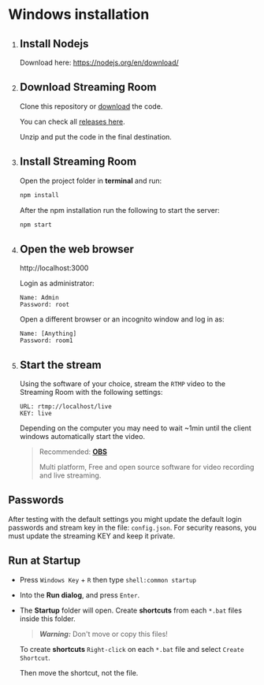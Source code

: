 # Windows installation

1. ## Install Nodejs

   Download here: https://nodejs.org/en/download/

2. ## Download Streaming Room

   Clone this repository or
   [download](https://github.com/tawfiqur/node-iptv/archive/master.zip)
   the code.

   You can check all
   [releases here](https://github.com/tawfiqur/node-iptv/releases/latest).

   Unzip and put the code in the final destination.

3. ## Install Streaming Room

   Open the project folder in **terminal** and run:

   ```sh
   npm install
   ```

   After the npm installation run the following to start the server:

   ```sh
   npm start
   ```

4. ## Open the web browser

   http://localhost:3000

   Login as administrator:

   ```
   Name: Admin
   Password: root
   ```

   Open a different browser or an incognito window and log in as:

   ```
   Name: [Anything]
   Password: room1
   ```

5. ## Start the stream

   Using the software of your choice, stream the `RTMP` video to the Streaming
   Room with the following settings:

   ```
   URL: rtmp://localhost/live
   KEY: live
   ```

   Depending on the computer you may need to wait ~1min until the client windows
   automatically start the video.

   > Recommended: **[OBS](https://obsproject.com/)**
   >
   > Multi platform, Free and open source software for video recording and live
   > streaming.

## Passwords

After testing with the default settings you might update the default login
passwords and stream key in the file: `config.json`. For security reasons, you
must update the streaming KEY and keep it private.

## Run at Startup

* Press `Windows Key` + `R` then type `shell:common startup`

* Into the **Run dialog**, and press `Enter`.

* The **Startup** folder will open. Create **shortcuts** from each `*.bat` files
  inside this folder.

  > **_Warning:_** Don't move or copy this files!

  To create **shortcuts** `Right-click` on each `*.bat` file and select `Create
  Shortcut`.

  Then move the shortcut, not the file.
